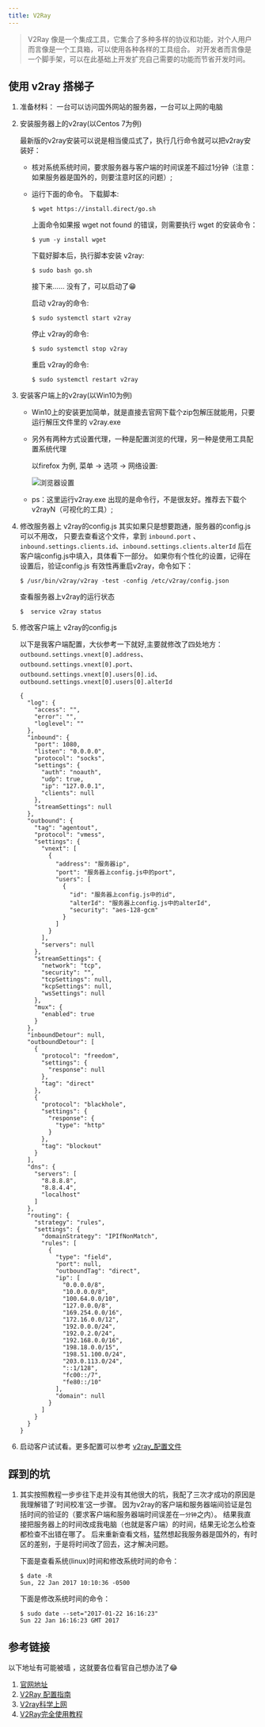 ```yaml
---
title: V2Ray
---
```


> V2Ray 像是一个集成工具，它集合了多种多样的协议和功能，对个人用户而言像是一个工具箱，可以使用各种各样的工具组合。
对开发者而言像是一个脚手架，可以在此基础上开发扩充自己需要的功能而节省开发时间。

## 使用 v2ray 搭梯子
1. 准备材料： 一台可以访问国外网站的服务器，一台可以上网的电脑

2. 安装服务器上的v2ray(以Centos 7为例)

    最新版的v2ray安装可以说是相当傻瓜式了，执行几行命令就可以把v2ray安装好：
    * 核对系统系统时间，要求服务器与客户端的时间误差不超过1分钟（注意：如果服务器是国外的，则要注意时区的问题）;
    
    * 运行下面的命令。
        下载脚本:
        ``` 
        $ wget https://install.direct/go.sh
        ```
        
        上面命令如果报 wget not found 的错误，则需要执行 wget 的安装命令：
        ``` 
        $ yum -y install wget
        ```
        
        下载好脚本后，执行脚本安装 v2ray:
        ``` 
        $ sudo bash go.sh
        ```
        
        接下来…… 没有了，可以启动了😁
        
        启动 v2ray的命令:
        ``` 
        $ sudo systemctl start v2ray
        ```
        
        停止 v2ray的命令:
        ``` 
        $ sudo systemctl stop v2ray
        ```
        
        重启 v2ray的命令:
        ``` 
        $ sudo systemctl restart v2ray
        ```
        
3. 安装客户端上的v2ray(以Win10为例)
    * Win10上的安装更加简单，就是直接去官网下载个zip包解压就能用，只要运行解压文件里的 v2ray.exe
    * 另外有两种方式设置代理，一种是配置浏览的代理，另一种是使用工具配置系统代理
    
        以firefox 为例, 菜单 -> 选项 -> 网络设置:
        
        ![浏览器设置](/img/firefox_setting.png)
        
    * ps：这里运行v2ray.exe 出现的是命令行，不是很友好。推荐去下载个v2rayN（可视化的工具）;

4. 修改服务器上 v2ray的config.js
    其实如果只是想要跑通，服务器的config.js可以不用改，
    只要去查看这个文件，拿到 `inbound.port` 、`inbound.settings.clients.id`、`inbound.settings.clients.alterId` 后在客户端config.js中填入，具体看下一部分。
    如果你有个性化的设置，记得在设置后，验证config.js 有效性再重启v2ray，命令如下：
    ``` 
    $ /usr/bin/v2ray/v2ray -test -config /etc/v2ray/config.json
    ```
    查看服务器上v2ray的运行状态
   ``` 
   $  service v2ray status
   ``` 
   
    
5. 修改客户端上 v2ray的config.js

    以下是我客户端配置，大伙参考一下就好,主要就修改了四处地方：
    `outbound.settings.vnext[0].address`、`outbound.settings.vnext[0].port`、`outbound.settings.vnext[0].users[0].id`、`outbound.settings.vnext[0].users[0].alterId`

    ``` 
    {
      "log": {
        "access": "",
        "error": "",
        "loglevel": ""
      },
      "inbound": {
        "port": 1080,
        "listen": "0.0.0.0",
        "protocol": "socks",
        "settings": {
          "auth": "noauth",
          "udp": true,
          "ip": "127.0.0.1",
          "clients": null
        },
        "streamSettings": null
      },
      "outbound": {
        "tag": "agentout",
        "protocol": "vmess",
        "settings": {
          "vnext": [
            {
              "address": "服务器ip",
              "port": "服务器上config.js中的port",
              "users": [
                {
                  "id": "服务器上config.js中的id",
                  "alterId": "服务器上config.js中的alterId",
                  "security": "aes-128-gcm"
                }
              ]
            }
          ],
          "servers": null
        },
        "streamSettings": {
          "network": "tcp",
          "security": "",
          "tcpSettings": null,
          "kcpSettings": null,
          "wsSettings": null
        },
        "mux": {
          "enabled": true
        }
      },
      "inboundDetour": null,
      "outboundDetour": [
        {
          "protocol": "freedom",
          "settings": {
            "response": null
          },
          "tag": "direct"
        },
        {
          "protocol": "blackhole",
          "settings": {
            "response": {
              "type": "http"
            }
          },
          "tag": "blockout"
        }
      ],
      "dns": {
        "servers": [
          "8.8.8.8",
          "8.8.4.4",
          "localhost"
        ]
      },
      "routing": {
        "strategy": "rules",
        "settings": {
          "domainStrategy": "IPIfNonMatch",
          "rules": [
            {
              "type": "field",
              "port": null,
              "outboundTag": "direct",
              "ip": [
                "0.0.0.0/8",
                "10.0.0.0/8",
                "100.64.0.0/10",
                "127.0.0.0/8",
                "169.254.0.0/16",
                "172.16.0.0/12",
                "192.0.0.0/24",
                "192.0.2.0/24",
                "192.168.0.0/16",
                "198.18.0.0/15",
                "198.51.100.0/24",
                "203.0.113.0/24",
                "::1/128",
                "fc00::/7",
                "fe80::/10"
              ],
              "domain": null
            }
          ]
        }
      }
    }
    ```

6. 启动客户试试看。更多配置可以参考 [v2ray_配置文件](https://www.v2ray.com/chapter_02/)

## 踩到的坑
1.  其实按照教程一步步往下走并没有其他很大的坑，我配了三次才成功的原因是我理解错了‘时间校准’这一步骤。
    因为v2ray的客户端和服务器端间验证是包括时间的验证的（要求客户端和服务器端时间误差在`一分钟`之内）。
    结果我直接把服务器上的时间改成我电脑（也就是客户端）的时间，结果无论怎么检查都检查不出错在哪了。
    后来重新查看文档，猛然想起我服务器是国外的，有时区的差别，于是将时间改了回去，这才解决问题。
    
    下面是查看系统(linux)时间和修改系统时间的命令：
    
    ``` 
    $ date -R
    Sun, 22 Jan 2017 10:10:36 -0500
    ```
    
    下面是修改系统时间的命令：
    
    ``` 
    $ sudo date --set="2017-01-22 16:16:23"
    Sun 22 Jan 16:16:23 GMT 2017
    ```

## 参考链接
以下地址有可能被墙 ，这就要各位看官自己想办法了😂
1. [官网地址](https://www.v2ray.com/)
2. [V2Ray 配置指南](https://toutyrater.github.io/)
3. [V2ray科学上网](http://www.gonewto.com/?post/gweuy4)
4. [V2Ray完全使用教程](https://yuan.ga/v2ray-complete-tutorial/)